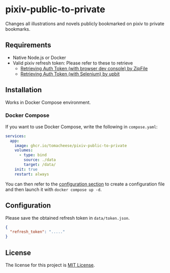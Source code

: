 # pixiv-public-to-private

Changes all illustrations and novels publicly bookmarked on pixiv to private bookmarks.

## Requirements

- Native Node.js or Docker
- Valid pixiv refresh token: Please refer to these to retrieve
  - [Retrieving Auth Token (with browser dev console) by ZipFile](https://gist.github.com/ZipFile/c9ebedb224406f4f11845ab700124362)
  - [Retrieving Auth Token (with Selenium) by upbit](https://gist.github.com/upbit/6edda27cb1644e94183291109b8a5fde)

## Installation

Works in Docker Compose environment.

### Docker Compose

If you want to use Docker Compose, write the following in `compose.yaml`:

```yaml
services:
  app:
    image: ghcr.io/tomacheese/pixiv-public-to-private
    volumes:
      - type: bind
        source: ./data
        target: /data/
    init: true
    restart: always
```

You can then refer to the [configuration section](#configuration) to create a configuration file and then launch it with `docker compose up -d`.

## Configuration

Please save the obtained refresh token in `data/token.json`.

```json
{
  "refresh_token": "....."
}
```

## License

The license for this project is [MIT License](LICENSE).
